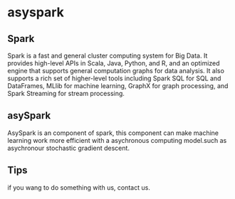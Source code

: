 # asyspark
## Spark
Spark is a fast and general cluster computing system for Big Data. It provides high-level APIs in Scala, Java, Python, and R, and an optimized engine that supports general computation graphs for data analysis. It also supports a rich set of higher-level tools including Spark SQL for SQL and DataFrames, MLlib for machine learning, GraphX for graph processing, and Spark Streaming for stream processing.
## asySpark
AsySpark is an component of spark, this component can make machine learning work more efficient with a asychronous computing model.such as asychronour stochastic gradient descent. 
## Tips
if you wang to do something with us, contact us.